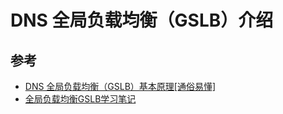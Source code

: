 # DNS 全局负载均衡（GSLB）介绍

## 参考

- [DNS 全局负载均衡（GSLB）基本原理[通俗易懂]](https://cloud.tencent.com/developer/article/2085462)
- [全局负载均衡GSLB学习笔记](https://jjayyyyyyy.github.io/2017/05/17/GSLB.html)

